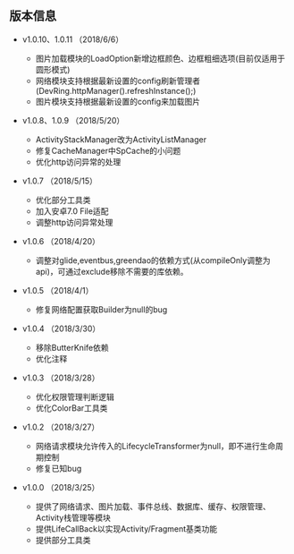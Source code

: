 ## 版本信息
 - v1.0.10、1.0.11  （2018/6/6）
   - 图片加载模块的LoadOption新增边框颜色、边框粗细选项(目前仅适用于圆形模式)
   - 网络模块支持根据最新设置的config刷新管理者(DevRing.httpManager().refreshInstance();)
   - 图片模块支持根据最新设置的config来加载图片

 - v1.0.8、1.0.9  （2018/5/20）
   - ActivityStackManager改为ActivityListManager
   - 修复CacheManager中SpCache的小问题
   - 优化http访问异常的处理

 - v1.0.7  （2018/5/15）
   - 优化部分工具类
   - 加入安卓7.0 File适配
   - 调整http访问异常处理

 - v1.0.6  （2018/4/20）
   - 调整对glide,eventbus,greendao的依赖方式(从compileOnly调整为api)，可通过exclude移除不需要的库依赖。

 - v1.0.5  （2018/4/1）
   - 修复网络配置获取Builder为null的bug

 - v1.0.4  （2018/3/30）
   - 移除ButterKnife依赖
   - 优化注释

 - v1.0.3  （2018/3/28）
   - 优化权限管理判断逻辑
   - 优化ColorBar工具类

 - v1.0.2  （2018/3/27）
   - 网络请求模块允许传入的LifecycleTransformer为null，即不进行生命周期控制
   - 修复已知bug

- v1.0.0  （2018/3/25）
  - 提供了网络请求、图片加载、事件总线、数据库、缓存、权限管理、Activity栈管理等模块
  - 提供LifeCallBack以实现Activity/Fragment基类功能
  - 提供部分工具类

